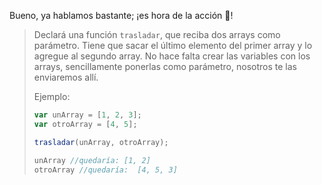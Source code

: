 Bueno, ya hablamos bastante; ¡es hora de la acción :movie_camera:!

> Declará una función `trasladar`, que reciba dos arrays como parámetro. Tiene que sacar el último elemento del primer array y lo agregue al segundo array. 
> No hace falta crear las variables con los arrays, sencillamente ponerlas como parámetro, nosotros te las enviaremos allí.
>
>
> Ejemplo: 
>
>```javascript
> var unArray = [1, 2, 3];
> var otroArray = [4, 5];
>
> trasladar(unArray, otroArray);
>
> unArray //quedaría: [1, 2]
> otroArray //quedaría:  [4, 5, 3]
>```